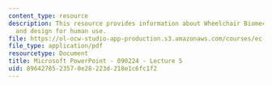 ```yaml
---
content_type: resource
description: This resource provides information about Wheelchair Biomechanics/Ergonomics
  and design for human use.
file: https://ol-ocw-studio-app-production.s3.amazonaws.com/courses/ec-721-wheelchair-design-in-developing-countries-spring-2009/8964278523570e28223d218e1c6fc1f2_MITEC_721S09_lec10_biomech.pdf
file_type: application/pdf
resourcetype: Document
title: Microsoft PowerPoint - 090224 - Lecture 5
uid: 89642785-2357-0e28-223d-218e1c6fc1f2
---
```

